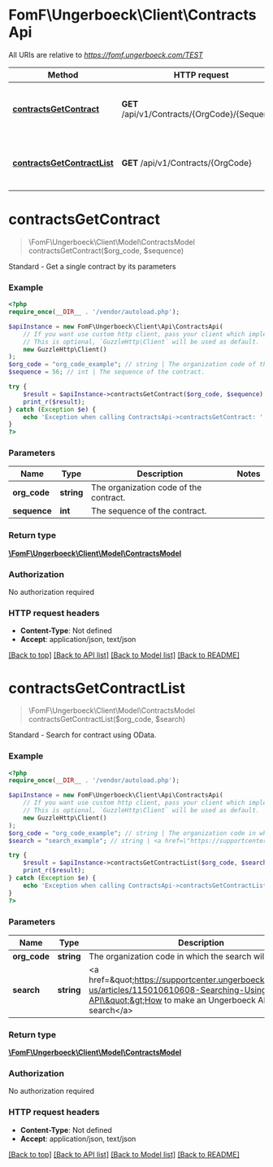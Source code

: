# FomF\Ungerboeck\Client\ContractsApi

All URIs are relative to *https://fomf.ungerboeck.com/TEST*

Method | HTTP request | Description
------------- | ------------- | -------------
[**contractsGetContract**](ContractsApi.md#contractsGetContract) | **GET** /api/v1/Contracts/{OrgCode}/{Sequence} | Standard - Get a single contract by its parameters
[**contractsGetContractList**](ContractsApi.md#contractsGetContractList) | **GET** /api/v1/Contracts/{OrgCode} | Standard - Search for contract using OData.


# **contractsGetContract**
> \FomF\Ungerboeck\Client\Model\ContractsModel contractsGetContract($org_code, $sequence)

Standard - Get a single contract by its parameters

### Example
```php
<?php
require_once(__DIR__ . '/vendor/autoload.php');

$apiInstance = new FomF\Ungerboeck\Client\Api\ContractsApi(
    // If you want use custom http client, pass your client which implements `GuzzleHttp\ClientInterface`.
    // This is optional, `GuzzleHttp\Client` will be used as default.
    new GuzzleHttp\Client()
);
$org_code = "org_code_example"; // string | The organization code of the contract.
$sequence = 56; // int | The sequence of the contract.

try {
    $result = $apiInstance->contractsGetContract($org_code, $sequence);
    print_r($result);
} catch (Exception $e) {
    echo 'Exception when calling ContractsApi->contractsGetContract: ', $e->getMessage(), PHP_EOL;
}
?>
```

### Parameters

Name | Type | Description  | Notes
------------- | ------------- | ------------- | -------------
 **org_code** | **string**| The organization code of the contract. |
 **sequence** | **int**| The sequence of the contract. |

### Return type

[**\FomF\Ungerboeck\Client\Model\ContractsModel**](../Model/ContractsModel.md)

### Authorization

No authorization required

### HTTP request headers

 - **Content-Type**: Not defined
 - **Accept**: application/json, text/json

[[Back to top]](#) [[Back to API list]](../../README.md#documentation-for-api-endpoints) [[Back to Model list]](../../README.md#documentation-for-models) [[Back to README]](../../README.md)

# **contractsGetContractList**
> \FomF\Ungerboeck\Client\Model\ContractsModel contractsGetContractList($org_code, $search)

Standard - Search for contract using OData.

### Example
```php
<?php
require_once(__DIR__ . '/vendor/autoload.php');

$apiInstance = new FomF\Ungerboeck\Client\Api\ContractsApi(
    // If you want use custom http client, pass your client which implements `GuzzleHttp\ClientInterface`.
    // This is optional, `GuzzleHttp\Client` will be used as default.
    new GuzzleHttp\Client()
);
$org_code = "org_code_example"; // string | The organization code in which the search will take place
$search = "search_example"; // string | <a href=\"https://supportcenter.ungerboeck.com/hc/en-us/articles/115010610608-Searching-Using-the-API\">How to make an Ungerboeck API search</a>

try {
    $result = $apiInstance->contractsGetContractList($org_code, $search);
    print_r($result);
} catch (Exception $e) {
    echo 'Exception when calling ContractsApi->contractsGetContractList: ', $e->getMessage(), PHP_EOL;
}
?>
```

### Parameters

Name | Type | Description  | Notes
------------- | ------------- | ------------- | -------------
 **org_code** | **string**| The organization code in which the search will take place |
 **search** | **string**| &lt;a href&#x3D;\&quot;https://supportcenter.ungerboeck.com/hc/en-us/articles/115010610608-Searching-Using-the-API\&quot;&gt;How to make an Ungerboeck API search&lt;/a&gt; |

### Return type

[**\FomF\Ungerboeck\Client\Model\ContractsModel**](../Model/ContractsModel.md)

### Authorization

No authorization required

### HTTP request headers

 - **Content-Type**: Not defined
 - **Accept**: application/json, text/json

[[Back to top]](#) [[Back to API list]](../../README.md#documentation-for-api-endpoints) [[Back to Model list]](../../README.md#documentation-for-models) [[Back to README]](../../README.md)

